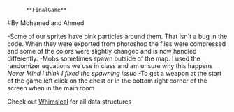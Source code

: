           **FinalGame**
#By Mohamed and Ahmed

  -Some of our sprites have pink particles around them. That isn't a bug in the code. When they were exported from photoshop the files were compressed and some of the colors were slightly changed and is now handled differently.
  -Mobs sometimes spawn outside of the map. I used the randomizer equations we use in class and am unsure why this happens
      *Never Mind I think I fixed the spawning issue*
  -To get a weapon at the start of the game left click on the chest or in the bottom right corner of the screen when in the main room

Check out [Whimsical](https://whimsical.co/XRnDKKfsQ9CrTStVnGK3qq) for all data structures
